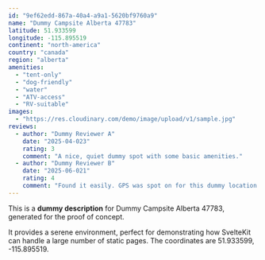 ```yaml
---
id: "9ef62edd-867a-40a4-a9a1-5620bf9760a9"
name: "Dummy Campsite Alberta 47783"
latitude: 51.933599
longitude: -115.895519
continent: "north-america"
country: "canada"
region: "alberta"
amenities:
  - "tent-only"
  - "dog-friendly"
  - "water"
  - "ATV-access"
  - "RV-suitable"
images:
  - "https://res.cloudinary.com/demo/image/upload/v1/sample.jpg"
reviews:
  - author: "Dummy Reviewer A"
    date: "2025-04-023"
    rating: 3
    comment: "A nice, quiet dummy spot with some basic amenities."
  - author: "Dummy Reviewer B"
    date: "2025-06-021"
    rating: 4
    comment: "Found it easily. GPS was spot on for this dummy location."
---
```


This is a **dummy description** for Dummy Campsite Alberta 47783, generated for the proof of concept.

It provides a serene environment, perfect for demonstrating how SvelteKit can handle a large number of static pages. The coordinates are 51.933599, -115.895519.
